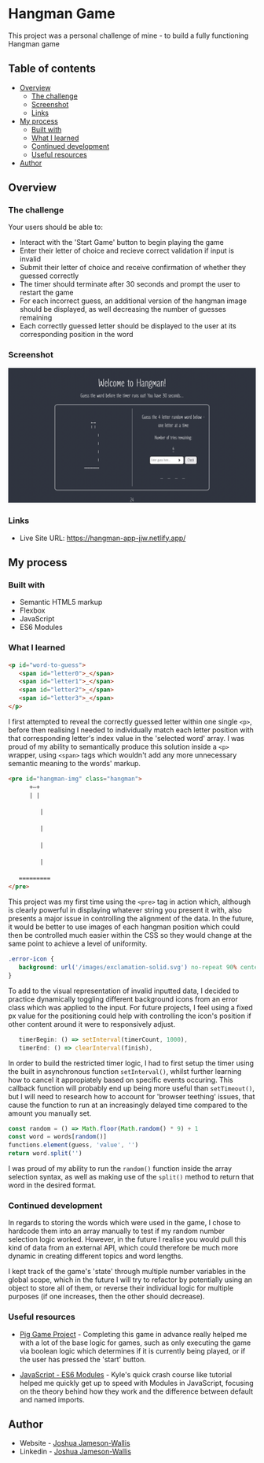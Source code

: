 # Hangman Game

This project was a personal challenge of mine - to build a fully functioning Hangman game

## Table of contents

-  [Overview](#overview)
   -  [The challenge](#the-challenge)
   -  [Screenshot](#screenshot)
   -  [Links](#links)
-  [My process](#my-process)
   -  [Built with](#built-with)
   -  [What I learned](#what-i-learned)
   -  [Continued development](#continued-development)
   -  [Useful resources](#useful-resources)
-  [Author](#author)

## Overview

### The challenge

Your users should be able to:

-  Interact with the 'Start Game' button to begin playing the game
-  Enter their letter of choice and recieve correct validation if input is invalid
-  Submit their letter of choice and receive confirmation of whether they guessed correctly
-  The timer should terminate after 30 seconds and prompt the user to restart the game
-  For each incorrect guess, an additional version of the hangman image should be displayed, as well decreasing the number of guesses remaining
-  Each correctly guessed letter should be displayed to the user at its corresponding position in the word

### Screenshot

![](./Screenshot.png)

### Links

-  Live Site URL: https://hangman-app-jjw.netlify.app/

## My process

### Built with

-  Semantic HTML5 markup
-  Flexbox
-  JavaScript
-  ES6 Modules

### What I learned

```html
<p id="word-to-guess">
   <span id="letter0">_</span>
   <span id="letter1">_</span>
   <span id="letter2">_</span>
   <span id="letter3">_</span>
</p>
```

I first attempted to reveal the correctly guessed letter within one single `<p>`, before then realising I needed to individually match each letter position with that corresponding letter's index value in the 'selected word' array. I was proud of my ability to semantically produce this solution inside a `<p>` wrapper, using `<span>` tags which wouldn't add any more unnecessary semantic meaning to the words' markup.

```html
<pre id="hangman-img" class="hangman">
      +—+
      | |
   
         |
   
         |
   
         |
   
         |
   
   =========
</pre>
```

This project was my first time using the `<pre>` tag in action which, although is clearly powerful in displaying whatever string you present it with, also presents a major issue in controlling the alignment of the data. In the future, it would be better to use images of each hangman position which could then be controlled much easier within the CSS so they would change at the same point to achieve a level of uniformity.

```css
.error-icon {
   background: url('/images/exclamation-solid.svg') no-repeat 90% center / 4%;
}
```

To add to the visual representation of invalid inputted data, I decided to practice dynamically toggling different background icons from an error class which was applied to the input. For future projects, I feel using a fixed px value for the positioning could help with controlling the icon's position if other content around it were to responsively adjust.

```js
   timerBegin: () => setInterval(timerCount, 1000),
   timerEnd: () => clearInterval(finish),
```

In order to build the restricted timer logic, I had to first setup the timer using the built in asynchronous function `setInterval()`, whilst further learning how to cancel it appropiately based on specific events occuring. This callback function will probably end up being more useful than `setTimeout()`, but I will need to research how to account for 'browser teething' issues, that cause the function to run at an increasingly delayed time compared to the amount you manually set.

```js
const random = () => Math.floor(Math.random() * 9) + 1
const word = words[random()]
functions.element(guess, 'value', '')
return word.split('')
```

I was proud of my ability to run the `random()` function inside the array selection syntax, as well as making use of the `split()` method to return that word in the desired format.

### Continued development

In regards to storing the words which were used in the game, I chose to hardcode them into an array manually to test if my random number selection logic worked. However, in the future I realise you would pull this kind of data from an external API, which could therefore be much more dynamic in creating different topics and word lengths.

I kept track of the game's 'state' through multiple number variables in the global scope, which in the future I will try to refactor by potentially using an object to store all of them, or reverse their individual logic for multiple purposes (if one increases, then the other should decrease).

### Useful resources

-  [Pig Game Project](https://www.udemy.com/course/the-complete-javascript-course/) - Completing this game in advance really helped me with a lot of the base logic for games, such as only executing the game via boolean logic which determines if it is currently being played, or if the user has pressed the 'start' button.

-  [JavaScript - ES6 Modules](https://www.youtube.com/watch?v=cRHQNNcYf6s&t=283s&ab_channel=WebDevSimplified) - Kyle's quick crash course like tutorial helped me quickly get up to speed with Modules in JavaScript, focusing on the theory behind how they work and the difference between default and named imports.

## Author

-  Website - [Joshua Jameson-Wallis](https://joshuajamesonwallis.com)
-  Linkedin - [Joshua Jameson-Wallis](https://www.linkedin.com/in/joshua-jameson-wallis/)
